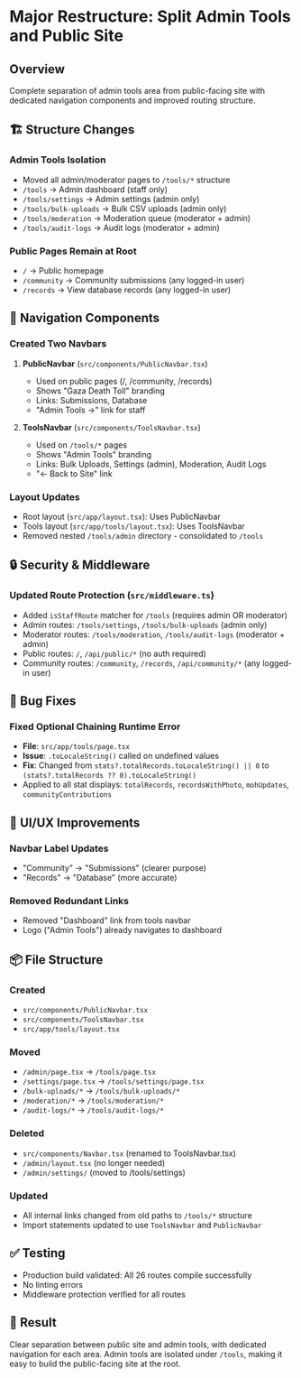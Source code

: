 # Major Restructure: Split Admin Tools and Public Site

## Overview
Complete separation of admin tools area from public-facing site with dedicated navigation components and improved routing structure.

## 🏗️ Structure Changes

### Admin Tools Isolation
- Moved all admin/moderator pages to `/tools/*` structure
- `/tools` → Admin dashboard (staff only)
- `/tools/settings` → Admin settings (admin only)
- `/tools/bulk-uploads` → Bulk CSV uploads (admin only)
- `/tools/moderation` → Moderation queue (moderator + admin)
- `/tools/audit-logs` → Audit logs (moderator + admin)

### Public Pages Remain at Root
- `/` → Public homepage
- `/community` → Community submissions (any logged-in user)
- `/records` → View database records (any logged-in user)

## 🎨 Navigation Components

### Created Two Navbars
1. **PublicNavbar** (`src/components/PublicNavbar.tsx`)
   - Used on public pages (/, /community, /records)
   - Shows "Gaza Death Toll" branding
   - Links: Submissions, Database
   - "Admin Tools →" link for staff

2. **ToolsNavbar** (`src/components/ToolsNavbar.tsx`)
   - Used on `/tools/*` pages
   - Shows "Admin Tools" branding
   - Links: Bulk Uploads, Settings (admin), Moderation, Audit Logs
   - "← Back to Site" link

### Layout Updates
- Root layout (`src/app/layout.tsx`): Uses PublicNavbar
- Tools layout (`src/app/tools/layout.tsx`): Uses ToolsNavbar
- Removed nested `/tools/admin` directory - consolidated to `/tools`

## 🔒 Security & Middleware

### Updated Route Protection (`src/middleware.ts`)
- Added `isStaffRoute` matcher for `/tools` (requires admin OR moderator)
- Admin routes: `/tools/settings`, `/tools/bulk-uploads` (admin only)
- Moderator routes: `/tools/moderation`, `/tools/audit-logs` (moderator + admin)
- Public routes: `/`, `/api/public/*` (no auth required)
- Community routes: `/community`, `/records`, `/api/community/*` (any logged-in user)

## 🐛 Bug Fixes

### Fixed Optional Chaining Runtime Error
- **File**: `src/app/tools/page.tsx`
- **Issue**: `.toLocaleString()` called on undefined values
- **Fix**: Changed from `stats?.totalRecords.toLocaleString() || 0` to `(stats?.totalRecords ?? 0).toLocaleString()`
- Applied to all stat displays: `totalRecords`, `recordsWithPhoto`, `mohUpdates`, `communityContributions`

## 📝 UI/UX Improvements

### Navbar Label Updates
- "Community" → "Submissions" (clearer purpose)
- "Records" → "Database" (more accurate)

### Removed Redundant Links
- Removed "Dashboard" link from tools navbar
- Logo ("Admin Tools") already navigates to dashboard

## 📦 File Structure

### Created
- `src/components/PublicNavbar.tsx`
- `src/components/ToolsNavbar.tsx`
- `src/app/tools/layout.tsx`

### Moved
- `/admin/page.tsx` → `/tools/page.tsx`
- `/settings/page.tsx` → `/tools/settings/page.tsx`
- `/bulk-uploads/*` → `/tools/bulk-uploads/*`
- `/moderation/*` → `/tools/moderation/*`
- `/audit-logs/*` → `/tools/audit-logs/*`

### Deleted
- `src/components/Navbar.tsx` (renamed to ToolsNavbar.tsx)
- `/admin/layout.tsx` (no longer needed)
- `/admin/settings/` (moved to /tools/settings)

### Updated
- All internal links changed from old paths to `/tools/*` structure
- Import statements updated to use `ToolsNavbar` and `PublicNavbar`

## ✅ Testing
- Production build validated: All 26 routes compile successfully
- No linting errors
- Middleware protection verified for all routes

## 🎯 Result
Clear separation between public site and admin tools, with dedicated navigation for each area. Admin tools are isolated under `/tools`, making it easy to build the public-facing site at the root.

